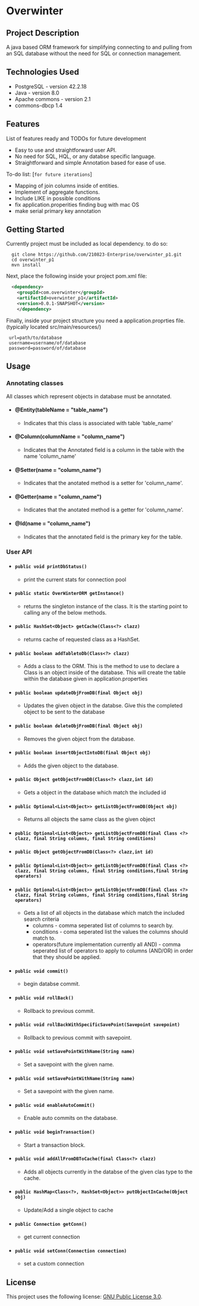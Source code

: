 # Overwinter
## Project Description
A java based ORM framework for simplifying connecting to and pulling from an SQL database without the need for SQL or connection management. 

## Technologies Used

* PostgreSQL - version 42.2.18  
* Java - version 8.0  
* Apache commons - version 2.1  
* commons-dbcp 1.4

## Features

List of features ready and TODOs for future development  
* Easy to use and straightforward user API.  
* No need for SQL, HQL, or any databse specific language.  
* Straightforward and simple Annotation based for ease of use. 

To-do list: [`for future iterations`]
* Mapping of join columns inside of entities.    
* Implement of aggregate functions.   
* Include LIKE in possible conditions
* fix application.properities finding bug with mac OS
* make serial primary key annotation

## Getting Started  
Currently project must be included as local dependency. to do so:
```shell
  git clone https://github.com/210823-Enterprise/overwinter_p1.git
  cd overwinter_p1
  mvn install
```
Next, place the following inside your project pom.xml file:
```XML
  <dependency>
    <groupId>com.overwinter</groupId>
    <artifactId>overwinter_p1</artifactId>
    <version>0.0.1-SNAPSHOT</version>
	</dependency>
```

Finally, inside your project structure you need a application.proprties file. 
 (typically located src/main/resources/)
 ``` 
  url=path/to/database
  username=username/of/database
  password=password/of/database  
  ```
  
## Usage  
  ### Annotating classes  
  All classes which represent objects in database must be annotated.
   - #### @Entity(tableName = "table_name")  
      - Indicates that this class is associated with table 'table_name'  
   - #### @Column(columnName = "column_name")  
      - Indicates that the Annotated field is a column in the table with the name 'column_name'
   - #### @Setter(name = "column_name")
      - Indicates that the anotated method is a setter for 'column_name'.  
   - #### @Getter(name = "column_name")
      - Indicates that the anotated method is a getter for 'column_name'.  
   - #### @Id(name = "column_name")
      - Indicates that the annotated field is the primary key for the table.

  ### User API
  - #### `public void printDbStatus()`  
     - print the current stats for connection pool
  - #### `public static OverWinterORM getInstance()`  
     - returns the singleton instance of the class. It is the starting point to calling any of the below methods.  
  - #### `public HashSet<Object> getCache(Class<?> clazz)`  
     - returns cache of requested class as a HashSet.  
  - #### `public boolean addTabletoDb(Class<?> clazz)`  
     - Adds a class to the ORM. This is the method to use to declare a Class is an object inside of the database. This will create the table within the database given in application.properties
  - #### `public boolean updateObjFromDB(final Object obj)`  
     - Updates the given object in the databse. Give this the completed object to be sent to the database
  - #### `public boolean deleteObjFromDB(final Object obj)`  
     - Removes the given object from the database.  
  - #### `public boolean insertObjectIntoDB(final Object obj)`  
     - Adds the given object to the database.  
  - #### `public Object getObjectFromDB(Class<?> clazz,int id)` 
      - Gets a object in the database which match the included id  
  - #### `public Optional<List<Object>> getListObjectFromDB(Object obj)`
      - Returns all objects the same class as the given object
  - #### `public Optional<List<Object>> getListObjectFromDB(final Class <?> clazz, final String columns, final String conditions)`
  - #### `public Object getObjectFromDB(Class<?> clazz,int id)`
  - #### `public Optional<List<Object>> getListObjectFromDB(final Class <?> clazz, final String columns, final String conditions,final String operators)`  
  - #### `public Optional<List<Object>> getListObjectFromDB(final Class <?> clazz, final String columns, final String conditions,final String operators)`  
     - Gets a list of all objects in the database which match the included search criteria  
        - columns - comma seperated list of columns to search by.  
        - conditions - coma seperated list the values the columns should match to.  
        - operators(future implementation currently all AND) - comma seperated list of operators to apply to columns (AND/OR) in order that they should be applied.  
  - #### `public void commit()`  
     - begin databse commit.  
  - #### `public void rollBack()`  
     - Rollback to previous commit.  
  - #### `public void rollBackWithSpecificSavePoint(Savepoint savepoint)`  
     - Rollback to previous commit with savepoint. 
  - #### `public void setSavePointWithName(String name)`  
     - Set a savepoint with the given name.   
  - #### `public void setSavePointWithName(String name)`  
     - Set a savepoint with the given name.  
  - #### `public void enableAutoCommit()`  
     - Enable auto commits on the database.  
  - #### `public void beginTransaction()`
     - Start a transaction block.  
  - #### `public void addAllFromDBToCache(final Class<?> clazz)`  
     - Adds all objects currently in the databse of the given clas type to the cache.  
  - #### `public HashMap<Class<?>, HashSet<Object>> putObjectInCache(Object obj)`
     - Update/Add a single object to cache   
  - #### `public Connection getConn()`
     - get current connection  
  - #### `public void setConn(Connection connection)`
     - set a custom connection
## License

This project uses the following license: [GNU Public License 3.0](https://www.gnu.org/licenses/gpl-3.0.en.html).
